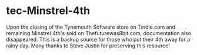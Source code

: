 # tec-Minstrel-4th
Upon the closing of the Tynemouth Software store on Tindie.com and remaining Minstrel 4th's sold on Thefuturewas8bit.com, documentation also disappeared. This is a backup source for those who put their 4th away for a rainy day. Many thanks to Steve Justin for preserving this resource!   
